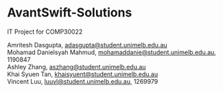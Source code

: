 # AvantSwift-Solutions

IT Project for COMP30022

Amritesh Dasgupta, adasgupta@student.unimelb.edu.au \
Mohamad Danielsyah Mahmud, mohamaddanie@student.unimelb.edu.au, 1190847 \
Ashley Zhang, aszhang@student.unimelb.edu.au \
Khai Syuen Tan, khaisyuent@student.unimelb.edu.au \
Vincent Luu, luuvl@student.unimelb.edu.au, 1269979
